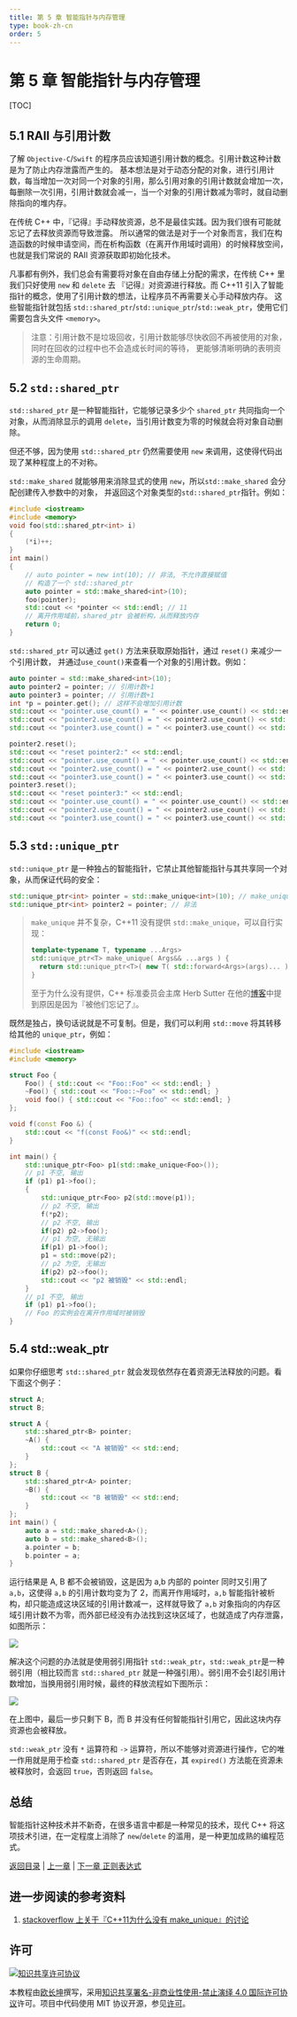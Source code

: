 ```yaml
---
title: 第 5 章 智能指针与内存管理
type: book-zh-cn
order: 5
---
```


# 第 5 章 智能指针与内存管理

[TOC]

## 5.1 RAII 与引用计数

了解 `Objective-C`/`Swift` 的程序员应该知道引用计数的概念。引用计数这种计数是为了防止内存泄露而产生的。
基本想法是对于动态分配的对象，进行引用计数，每当增加一次对同一个对象的引用，那么引用对象的引用计数就会增加一次，
每删除一次引用，引用计数就会减一，当一个对象的引用计数减为零时，就自动删除指向的堆内存。

在传统 C++ 中，『记得』手动释放资源，总不是最佳实践。因为我们很有可能就忘记了去释放资源而导致泄露。
所以通常的做法是对于一个对象而言，我们在构造函数的时候申请空间，而在析构函数（在离开作用域时调用）的时候释放空间，
也就是我们常说的 RAII 资源获取即初始化技术。

凡事都有例外，我们总会有需要将对象在自由存储上分配的需求，在传统 C++ 里我们只好使用 `new` 和 `delete` 去
『记得』对资源进行释放。而 C++11 引入了智能指针的概念，使用了引用计数的想法，让程序员不再需要关心手动释放内存。
这些智能指针就包括 `std::shared_ptr`/`std::unique_ptr`/`std::weak_ptr`，使用它们需要包含头文件 `<memory>`。

> 注意：引用计数不是垃圾回收，引用计数能够尽快收回不再被使用的对象，同时在回收的过程中也不会造成长时间的等待，
> 更能够清晰明确的表明资源的生命周期。

## 5.2 `std::shared_ptr`

`std::shared_ptr` 是一种智能指针，它能够记录多少个 `shared_ptr` 共同指向一个对象，从而消除显示的调用 
`delete`，当引用计数变为零的时候就会将对象自动删除。

但还不够，因为使用 `std::shared_ptr` 仍然需要使用 `new` 来调用，这使得代码出现了某种程度上的不对称。

`std::make_shared` 就能够用来消除显式的使用 `new`，所以`std::make_shared` 会分配创建传入参数中的对象，
并返回这个对象类型的`std::shared_ptr`指针。例如：

```cpp
#include <iostream>
#include <memory>
void foo(std::shared_ptr<int> i)
{
    (*i)++;
}
int main()
{
    // auto pointer = new int(10); // 非法, 不允许直接赋值
    // 构造了一个 std::shared_ptr
    auto pointer = std::make_shared<int>(10);
    foo(pointer);
    std::cout << *pointer << std::endl; // 11
    // 离开作用域前，shared_ptr 会被析构，从而释放内存
    return 0;
}
```

`std::shared_ptr` 可以通过 `get()` 方法来获取原始指针，通过 `reset()` 来减少一个引用计数，
并通过`use_count()`来查看一个对象的引用计数。例如：

```cpp
auto pointer = std::make_shared<int>(10);
auto pointer2 = pointer; // 引用计数+1
auto pointer3 = pointer; // 引用计数+1
int *p = pointer.get(); // 这样不会增加引用计数
std::cout << "pointer.use_count() = " << pointer.use_count() << std::endl; // 3
std::cout << "pointer2.use_count() = " << pointer2.use_count() << std::endl; // 3
std::cout << "pointer3.use_count() = " << pointer3.use_count() << std::endl; // 3

pointer2.reset();
std::cout << "reset pointer2:" << std::endl;
std::cout << "pointer.use_count() = " << pointer.use_count() << std::endl; // 2
std::cout << "pointer2.use_count() = " << pointer2.use_count() << std::endl; // 0, pointer2 已 reset
std::cout << "pointer3.use_count() = " << pointer3.use_count() << std::endl; // 2
pointer3.reset();
std::cout << "reset pointer3:" << std::endl;
std::cout << "pointer.use_count() = " << pointer.use_count() << std::endl; // 1
std::cout << "pointer2.use_count() = " << pointer2.use_count() << std::endl; // 0
std::cout << "pointer3.use_count() = " << pointer3.use_count() << std::endl; // 0, pointer3 已 reset
```

## 5.3 `std::unique_ptr`

`std::unique_ptr` 是一种独占的智能指针，它禁止其他智能指针与其共享同一个对象，从而保证代码的安全：

```cpp
std::unique_ptr<int> pointer = std::make_unique<int>(10); // make_unique 从 C++14 引入
std::unique_ptr<int> pointer2 = pointer; // 非法
```

> `make_unique` 并不复杂，C++11 没有提供 `std::make_unique`，可以自行实现：
>
> ```cpp
> template<typename T, typename ...Args>
> std::unique_ptr<T> make_unique( Args&& ...args ) {
>   return std::unique_ptr<T>( new T( std::forward<Args>(args)... ) );
> }
> ```
>
> 至于为什么没有提供，C++ 标准委员会主席 Herb Sutter 在他的[博客](https://herbsutter.com/gotw/_102/)中提到原因是因为『被他们忘记了』。

既然是独占，换句话说就是不可复制。但是，我们可以利用 `std::move` 将其转移给其他的 `unique_ptr`，例如：

```cpp
#include <iostream>
#include <memory>

struct Foo {
    Foo() { std::cout << "Foo::Foo" << std::endl; }
    ~Foo() { std::cout << "Foo::~Foo" << std::endl; }
    void foo() { std::cout << "Foo::foo" << std::endl; }
};

void f(const Foo &) {
    std::cout << "f(const Foo&)" << std::endl;
}

int main() {
    std::unique_ptr<Foo> p1(std::make_unique<Foo>());
    // p1 不空, 输出
    if (p1) p1->foo();
    {
        std::unique_ptr<Foo> p2(std::move(p1));
        // p2 不空, 输出
        f(*p2);
        // p2 不空, 输出
        if(p2) p2->foo();
        // p1 为空, 无输出
        if(p1) p1->foo();
        p1 = std::move(p2);
        // p2 为空, 无输出
        if(p2) p2->foo();
        std::cout << "p2 被销毁" << std::endl;
    }
    // p1 不空, 输出
    if (p1) p1->foo();
    // Foo 的实例会在离开作用域时被销毁
}
```

## 5.4 std::weak_ptr

如果你仔细思考 `std::shared_ptr` 就会发现依然存在着资源无法释放的问题。看下面这个例子：

```cpp
struct A;
struct B;

struct A {
    std::shared_ptr<B> pointer;
    ~A() {
        std::cout << "A 被销毁" << std::end;
    }
};
struct B {
    std::shared_ptr<A> pointer;
    ~B() {
        std::cout << "B 被销毁" << std::end;
    }
};
int main() {
    auto a = std::make_shared<A>();
    auto b = std::make_shared<B>();
    a.pointer = b;
    b.pointer = a;
}
```

运行结果是 A, B 都不会被销毁，这是因为 a,b 内部的 pointer 同时又引用了 `a,b`，这使得 `a,b` 的引用计数均变为了 2，而离开作用域时，`a,b` 智能指针被析构，却只能造成这块区域的引用计数减一，这样就导致了 `a,b` 对象指向的内存区域引用计数不为零，而外部已经没有办法找到这块区域了，也就造成了内存泄露，如图所示：

![](../../assets/figures/pointers1.png)

解决这个问题的办法就是使用弱引用指针 `std::weak_ptr`，`std::weak_ptr`是一种弱引用（相比较而言 `std::shared_ptr` 就是一种强引用）。弱引用不会引起引用计数增加，当换用弱引用时候，最终的释放流程如下图所示：

![](../../assets/figures/pointers2.png)

在上图中，最后一步只剩下 B，而 B 并没有任何智能指针引用它，因此这块内存资源也会被释放。

`std::weak_ptr` 没有 `*` 运算符和 `->` 运算符，所以不能够对资源进行操作，它的唯一作用就是用于检查 `std::shared_ptr` 是否存在，其 `expired()` 方法能在资源未被释放时，会返回 `true`，否则返回 `false`。

## 总结

智能指针这种技术并不新奇，在很多语言中都是一种常见的技术，现代 C++ 将这项技术引进，在一定程度上消除了 `new`/`delete` 的滥用，是一种更加成熟的编程范式。

[返回目录](./toc.md) | [上一章](./04-containers.md) | [下一章 正则表达式](./06-regex.md)

## 进一步阅读的参考资料

1. [stackoverflow 上关于『C++11为什么没有 make_unique』的讨论](http://stackoverflow.com/questions/12580432/why-does-c11-have-make-shared-but-not-make-unique)

## 许可

<a rel="license" href="http://creativecommons.org/licenses/by-nc-nd/4.0/"><img alt="知识共享许可协议" style="border-width:0" src="https://i.creativecommons.org/l/by-nc-nd/4.0/80x15.png" /></a>

本教程由[欧长坤](https://github.com/changkun)撰写，采用[知识共享署名-非商业性使用-禁止演绎 4.0 国际许可协议](http://creativecommons.org/licenses/by-nc-nd/4.0/)许可。项目中代码使用 MIT 协议开源，参见[许可](../../LICENSE)。
